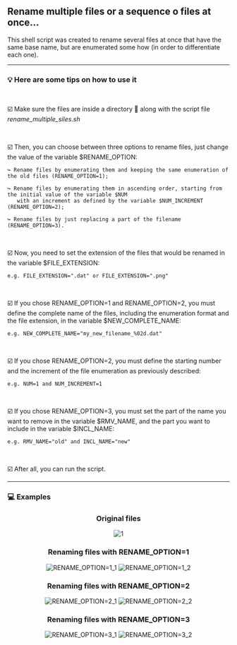 ## Rename multiple files or a sequence o files at once...

This shell script was created to rename several files at once that have the same base name, but are enumerated some how (in order to differentiate each one).

<hr>

### 💡 Here are some tips on how to use it

  <br>

  ☑️ Make sure the files are inside a directory 📁 along with the script file <i>rename_multiple_siles.sh</i>
  
  <br>

  ☑️ Then, you can choose between three options to rename files, just change the value of the variable $RENAME_OPTION:
    
    ↪️ Rename files by enumerating them and keeping the same enumeration of the old files (RENAME_OPTION=1);
    
    ↪️ Rename files by enumerating them in ascending order, starting from the initial value of the variable $NUM
       with an increment as defined by the variable $NUM_INCREMENT (RENAME_OPTION=2);
    
    ↪️ Rename files by just replacing a part of the filename (RENAME_OPTION=3).
    
  <br>
  
  ☑️ Now, you need to set the extension of the files that would be renamed in the variable $FILE_EXTENSION:
  
    e.g. FILE_EXTENSION=".dat" or FILE_EXTENSION=".png"
  
  <br>
  
  ☑️ If you chose RENAME_OPTION=1 and RENAME_OPTION=2, you must define the complete name of the files,
  including the enumeration format and the file extension, in the variable $NEW_COMPLETE_NAME:
  
    e.g. NEW_COMPLETE_NAME="my_new_filename_%02d.dat"
  
  <br>
   
  ☑️ If you chose RENAME_OPTION=2, you must define the starting number and the increment of the file enumeration as previously described:
  
    e.g. NUM=1 and NUM_INCREMENT=1
    
  <br>
  
  ☑️ If you chose RENAME_OPTION=3, you must set the part of the name you want to remove in the variable $RMV_NAME, and the part you want to include in the variable $INCL_NAME:
  
    e.g. RMV_NAME="old" and INCL_NAME="new"
   
  <br>
    
  ☑️ After all, you can run the script.
  
  
<hr>

### 💻 Examples

<div align=center>

### Original files 
![1](https://user-images.githubusercontent.com/82293939/164112146-b69181a1-d768-4660-a5e4-12f368b6feec.png)

### Renaming files with RENAME_OPTION=1 
![RENAME_OPTION=1_1](https://user-images.githubusercontent.com/82293939/164113761-691df547-a9ba-4899-a097-85cde83fab96.png)
![RENAME_OPTION=1_2](https://user-images.githubusercontent.com/82293939/164112047-cfbc7c81-5eb6-436a-9baf-79f326d2f8f2.png)

### Renaming files with RENAME_OPTION=2
![RENAME_OPTION=2_1](https://user-images.githubusercontent.com/82293939/164113763-a97d8ab4-c701-45d3-801a-8d7bd8e6b975.png)
![RENAME_OPTION=2_2](https://user-images.githubusercontent.com/82293939/164112051-6d5ca5af-63f7-43e3-a9f8-bf9df42b6210.png)

### Renaming files with RENAME_OPTION=3
![RENAME_OPTION=3_1](https://user-images.githubusercontent.com/82293939/164113765-0322c764-f61c-4d1e-9542-7cf9d16d67f5.png)
![RENAME_OPTION=3_2](https://user-images.githubusercontent.com/82293939/164112058-6f849ba9-06de-4826-9551-c8c2646e2673.png)

</div>


